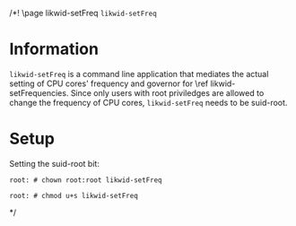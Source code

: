 /*! \page likwid-setFreq <CODE>likwid-setFreq</CODE>

<H1>Information</H1>
<CODE>likwid-setFreq</CODE> is a command line application that mediates the actual setting of CPU cores' frequency and governor for \ref likwid-setFrequencies. Since only users with root priviledges are allowed to change the frequency of CPU cores, <CODE>likwid-setFreq</CODE> needs to be suid-root.

<H1>Setup</H1>
Setting the suid-root bit:<BR>
<CODE>
root: # chown root:root likwid-setFreq<BR>
root: # chmod u+s likwid-setFreq
</CODE>

*/
